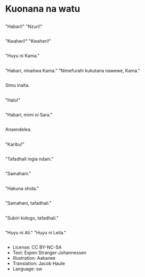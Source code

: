 # Kuonana na watu

##
"Habari!" "Nzuri!"

##
"Kwaheri!" "Kwaheri!"

##
"Huyu ni Kama."

##
"Habari, ninaitwa Kama." "Nimefurahi kukutana nawewe, Kama."

##
Simu inaita.

##
"Halo!"

##
"Habari, mimi ni Sara."

##
Anaendelea.

##
"Karibu!"

##
"Tafadhali ingia ndani."

##
"Samahani."

##
"Hakuna shida."

##
"Samahani, tafadhali."

##
"Subiri kidogo, tafadhali."

##
"Huyu ni Ali." "Huyu ni Leila."

##
* License: CC BY-NC-SA
* Text: Espen Stranger-Johannessen
* Illustration: Aakanee
* Translation: Jacob Haule
* Language: sw
